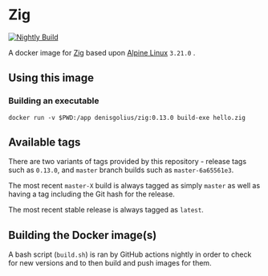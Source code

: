 # Zig

[![Nightly Build](https://github.com/denisgolius/docker-zig/actions/workflows/nightly.yml/badge.svg)](https://github.com/denisgolius/docker-zig/actions/workflows/nightly.yml)

A docker image for [Zig](https://ziglang.org) based upon [Alpine Linux](https://www.alpinelinux.org/releases/) `3.21.0` .

## Using this image

### Building an executable

```
docker run -v $PWD:/app denisgolius/zig:0.13.0 build-exe hello.zig
```

## Available tags

There are two variants of tags provided by this repository - release tags such as `0.13.0`, and `master` branch builds such as `master-6a65561e3`.

The most recent `master-X` build is always tagged as simply `master` as well as having a tag including the Git hash for the release.

The most recent stable release is always tagged as `latest`.

## Building the Docker image(s)

A bash script (`build.sh`) is ran by GitHub actions nightly in order to check for new versions and to then build and push images for them.
